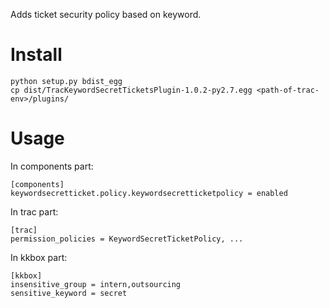 Adds ticket security policy based on keyword.

Install
=======

    python setup.py bdist_egg
    cp dist/TracKeywordSecretTicketsPlugin-1.0.2-py2.7.egg <path-of-trac-env>/plugins/

Usage
=====

In components part:

    [components]
    keywordsecretticket.policy.keywordsecretticketpolicy = enabled

In trac part:

    [trac]
    permission_policies = KeywordSecretTicketPolicy, ...

In kkbox part:

    [kkbox]
    insensitive_group = intern,outsourcing
    sensitive_keyword = secret
